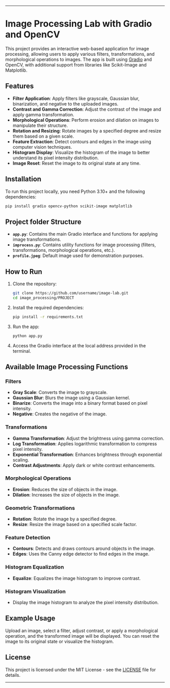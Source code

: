 
---

# Image Processing Lab with Gradio and OpenCV

This project provides an interactive web-based application for image processing, allowing users to apply various filters, transformations, and morphological operations to images. The app is built using [Gradio](https://gradio.app/) and OpenCV, with additional support from libraries like Scikit-Image and Matplotlib.

## Features

- **Filter Application**: Apply filters like grayscale, Gaussian blur, binarization, and negative to the uploaded images.
- **Contrast and Gamma Correction**: Adjust the contrast of the image and apply gamma transformation.
- **Morphological Operations**: Perform erosion and dilation on images to manipulate their structure.
- **Rotation and Resizing**: Rotate images by a specified degree and resize them based on a given scale.
- **Feature Extraction**: Detect contours and edges in the image using computer vision techniques.
- **Histogram Display**: Visualize the histogram of the image to better understand its pixel intensity distribution.
- **Image Reset**: Reset the image to its original state at any time.

## Installation

To run this project locally, you need Python 3.10+ and the following dependencies:

```bash
pip install gradio opencv-python scikit-image matplotlib
```

## Project folder Structure

- **`app.py`**: Contains the main Gradio interface and functions for applying image transformations.
- **`improcess.py`**: Contains utility functions for image processing (filters, transformations, morphological operations, etc.).
- **`profile.jpeg`**: Default image used for demonstration purposes.

## How to Run

1. Clone the repository:

   ```bash
   git clone https://github.com/username/image-lab.git
   cd image_processing/PROJECT
   ```

2. Install the required dependencies:

   ```bash
   pip install -r requirements.txt
   ```

3. Run the app:

   ```bash
   python app.py
   ```

4. Access the Gradio interface at the local address provided in the terminal.

## Available Image Processing Functions

### Filters

- **Gray Scale**: Converts the image to grayscale.
- **Gaussian Blur**: Blurs the image using a Gaussian kernel.
- **Binarize**: Converts the image into a binary format based on pixel intensity.
- **Negative**: Creates the negative of the image.

### Transformations

- **Gamma Transformation**: Adjust the brightness using gamma correction.
- **Log Transformation**: Applies logarithmic transformation to compress pixel intensity.
- **Exponential Transformation**: Enhances brightness through exponential scaling.
- **Contrast Adjustments**: Apply dark or white contrast enhancements.

### Morphological Operations

- **Erosion**: Reduces the size of objects in the image.
- **Dilation**: Increases the size of objects in the image.

### Geometric Transformations

- **Rotation**: Rotate the image by a specified degree.
- **Resize**: Resize the image based on a specified scale factor.

### Feature Detection

- **Contours**: Detects and draws contours around objects in the image.
- **Edges**: Uses the Canny edge detector to find edges in the image.

### Histogram Equalization

- **Equalize**: Equalizes the image histogram to improve contrast.

### Histogram Visualization

- Display the image histogram to analyze the pixel intensity distribution.

## Example Usage

Upload an image, select a filter, adjust contrast, or apply a morphological operation, and the transformed image will be displayed. You can reset the image to its original state or visualize the histogram.

## License

This project is licensed under the MIT License - see the [LICENSE](LICENSE) file for details.

---